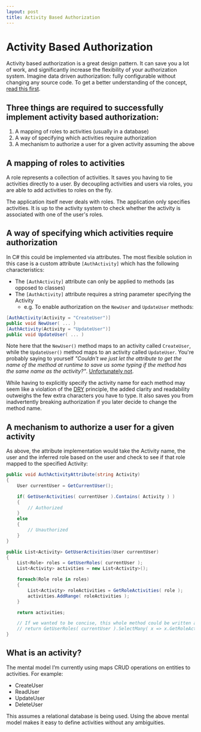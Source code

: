 ```yaml
---
layout: post
title: Activity Based Authorization
---
```


Activity Based Authorization
============================

Activity based authorization is a great design pattern. It can save you a lot of work, and significantly increase the flexibility of your authorization system. Imagine data driven authorization: fully configurable without changing any source code. To get a better understanding of the concept, [read this first](http://lostechies.com/derickbailey/2011/05/24/dont-do-role-based-authorization-checks-do-activity-based-checks/ "Don’t Do Role-Based Authorization Checks; Do Activity-Based Checks").


Three things are required to successfully implement activity based authorization:
---------------------------------------------------------------------------------

1. A mapping of roles to activities (usually in a database)
2. A way of specifying which activities require authorization
3. A mechanism to authorize a user for a given activity assuming the above


A mapping of roles to activities
--------------------------------

A role represents a collection of activities. It saves you having to tie activities directly to a user. By decoupling activities and users via roles, you are able to add activities to roles on the fly.

The application itself never deals with roles. The application only specifies activities. It is up to the activity system to check whether the activity is associated with one of the user's roles.


A way of specifying which activities require authorization
----------------------------------------------------------

In C# this could be implemented via attributes. The most flexible solution in this case is a custom attribute `[AuthActivity]` which has the following characteristics:

* The `[AuthActivity]` attribute can only be applied to methods (as opposed to classes)
* The `[AuthActivity]` attribute requires a string parameter specifying the Activity
  * e.g. To enable authorization on the `NewUser` and `UpdateUser` methods:

``` csharp
[AuthActivity(Activity = "CreateUser")]
public void NewUser( ... )
[AuthActivity(Activity = "UpdateUser")]
public void UpdateUser( ... )
```

Note here that the `NewUser()` method maps to an activity called `CreateUser`, while the `UpdateUser()` method maps to an activity called `UpdateUser`. You're probably saying to yourself _"Couldn't we just let the attribute to get the name of the method at runtime to save us some typing if the method has the same name as the activity?"_. [Unfortunately not](http://stackoverflow.com/questions/2168942/how-do-i-get-the-member-to-which-my-custom-attribute-was-applied/2169373#2169373).

While having to explicitly specify the activity name for each method may seem like a violation of the [DRY](http://en.wikipedia.org/wiki/Don't_repeat_yourself "Don't repeat yourself") principle, the added clarity and readability outweighs the few extra characters you have to type. It also saves you from inadvertently breaking authorization if you later decide to change the method name.


A mechanism to authorize a user for a given activity
----------------------------------------------------

As above, the attribute implementation would take the Activity name, the user and the inferred role based on the user and check to see if that role mapped to the specified Activity:

``` csharp
public void AuthActivityAttribute(string Activity)
{
    User currentUser = GetCurrentUser();

    if( GetUserActivities( currentUser ).Contains( Activity ) )
    {
        // Authorized
    }
    else
    {
        // Unauthorized
    }
}

public List<Activity> GetUserActivities(User currentUser)
{
    List<Role> roles = GetUserRoles( currentUser );
    List<Activity> activities = new List<Activity>();

    foreach(Role role in roles)
    {
        List<Activity> roleActivities = GetRoleActivities( role );
        activities.AddRange( roleActivities );
    }

    return activities;

    // If we wanted to be concise, this whole method could be written as:
    // return GetUserRoles( currentUser ).SelectMany( x => x.GetRoleActivities( x ) );
}
```


What is an activity?
--------------------

The mental model I’m currently using maps CRUD operations on entities to activities. For example:

* CreateUser
* ReadUser
* UpdateUser
* DeleteUser

This assumes a relational database is being used. Using the above mental model makes it easy to define activities without any ambiguities.